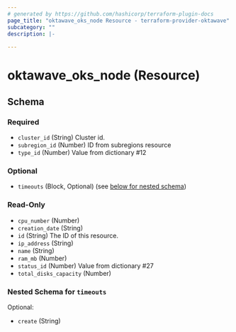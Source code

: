 ```yaml
---
# generated by https://github.com/hashicorp/terraform-plugin-docs
page_title: "oktawave_oks_node Resource - terraform-provider-oktawave"
subcategory: ""
description: |-
  
---
```


# oktawave_oks_node (Resource)





<!-- schema generated by tfplugindocs -->
## Schema

### Required

- `cluster_id` (String) Cluster id.
- `subregion_id` (Number) ID from subregions resource
- `type_id` (Number) Value from dictionary #12

### Optional

- `timeouts` (Block, Optional) (see [below for nested schema](#nestedblock--timeouts))

### Read-Only

- `cpu_number` (Number)
- `creation_date` (String)
- `id` (String) The ID of this resource.
- `ip_address` (String)
- `name` (String)
- `ram_mb` (Number)
- `status_id` (Number) Value from dictionary #27
- `total_disks_capacity` (Number)

<a id="nestedblock--timeouts"></a>
### Nested Schema for `timeouts`

Optional:

- `create` (String)


